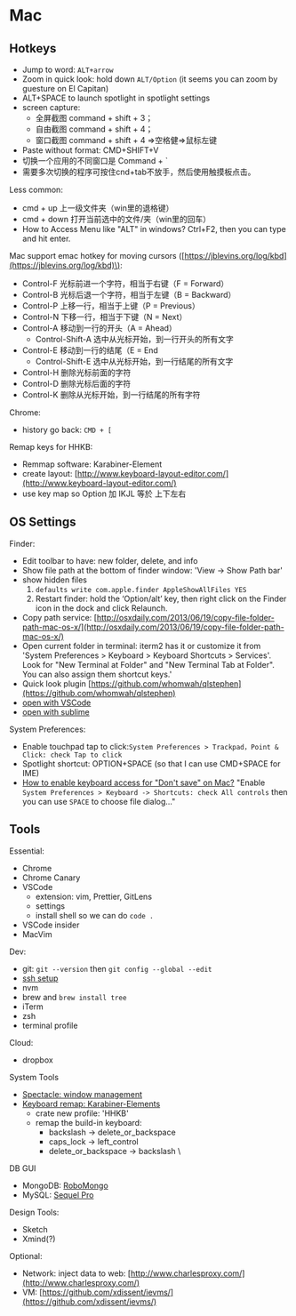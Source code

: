 # Mac

## Hotkeys

* Jump to word: `ALT+arrow`
* Zoom in quick look: hold down `ALT/Option` \(it seems you can zoom by guesture on El Capitan\)
* ALT+SPACE to launch spotlight in spotlight settings
* screen capture:
  * 全屏截图 command + shift + 3；
  * 自由截图 command + shift + 4；
  * 窗口截图 command + shift + 4 =&gt;空格健=&gt;鼠标左键
* Paste without format: CMD+SHIFT+V
* 切换一个应用的不同窗口是 Command + \`
* 需要多次切换的程序可按住cnd+tab不放手，然后使用触摸板点击。

Less common:

* cmd + up 上一级文件夹（win里的退格键）
* cmd + down 打开当前选中的文件/夹（win里的回车）
* How to Access Menu like "ALT" in windows? Ctrl+F2, then you can type and hit enter.

Mac support emac hotkey for moving cursors \([https://jblevins.org/log/kbd](https://jblevins.org/log/kbd)\):

* Control-F 光标前进一个字符，相当于右键（F = Forward）
* Control-B 光标后退一个字符，相当于左键（B = Backward）
* Control-P 上移一行，相当于上键（P = Previous）
* Control-N 下移一行，相当于下键（N = Next）
* Control-A 移动到一行的开头（A = Ahead）
  * Control-Shift-A 选中从光标开始，到一行开头的所有文字
* Control-E 移动到一行的结尾（E = End
  * Control-Shift-E 选中从光标开始，到一行结尾的所有文字
* Control-H 删除光标前面的字符
* Control-D 删除光标后面的字符
* Control-K 删除从光标开始，到一行结尾的所有字符

Chrome:

* history go back: `CMD + [`

Remap keys for HHKB:

* Remmap software: Karabiner-Element
* create layout: [http://www.keyboard-layout-editor.com/](http://www.keyboard-layout-editor.com/)
* use key map so Option 加 IKJL 等於 上下左右

## OS Settings

Finder:

* Edit toolbar to have: new folder, delete, and info
* Show file path at the bottom of finder window: 'View -&gt; Show Path bar'
* show hidden files
  1. `defaults write com.apple.finder AppleShowAllFiles YES`
  2. Restart finder: hold the ‘Option/alt’ key, then right click on the Finder icon in the dock and click Relaunch.
* Copy path service: [http://osxdaily.com/2013/06/19/copy-file-folder-path-mac-os-x/](http://osxdaily.com/2013/06/19/copy-file-folder-path-mac-os-x/)
* Open current folder in terminal: iterm2 has it or customize it from 'System Preferences &gt; Keyboard &gt; Keyboard Shortcuts &gt; Services'. Look for "New Terminal at Folder" and "New Terminal Tab at Folder". You can also assign them shortcut keys.'
* Quick look plugin [https://github.com/whomwah/qlstephen](https://github.com/whomwah/qlstephen)
* [open with VSCode](https://github.com/hamxiaoz/open-folder-with-vs-code)
* [open with sublime](https://github.com/hamxiaoz/open-folder-with-sublime)

System Preferences:

* Enable touchpad tap to click:`System Preferences > Trackpad，Point & Click: check Tap to click`
* Spotlight shortcut: OPTION+SPACE \(so that I can use CMD+SPACE for IME\)
* [How to enable keyboard access for "Don't save" on Mac?](http://zurassic.com/blog/TIL-how-to-enable-keyboard-access-for-donot-save-mac.html) "Enable `System Preferences > Keyboard -> Shortcuts: check All controls` then you can use `SPACE` to choose file dialog..."

## Tools

Essential:

* Chrome
* Chrome Canary
* VSCode
  * extension: vim, Prettier, GitLens
  * settings
  * install shell so we can do `code .`
* VSCode insider
* MacVim

Dev:

* git: `git --version` then `git config --global --edit`
* [ssh setup](https://help.github.com/en/articles/connecting-to-github-with-ssh)
* nvm
* brew and `brew install tree`
* iTerm
* zsh
* terminal profile

Cloud:

* dropbox

System Tools

* [Spectacle: window management](https://www.spectacleapp.com/)
* [Keyboard remap: Karabiner-Elements](https://pqrs.org/osx/karabiner/)
  * crate new profile: 'HHKB'
  * remap the build-in keyboard:
    * backslash  -&gt; delete\_or\_backspace
    * caps\_lock -&gt; left\_control
    * delete\_or\_backspace -&gt; backslash \

DB GUI

* MongoDB: [RoboMongo](https://robomongo.org/download)
* MySQL: [Sequel Pro](https://www.sequelpro.com/)

Design Tools:

* Sketch
* Xmind\(?\)

Optional:

* Network: inject data to web: [http://www.charlesproxy.com/](http://www.charlesproxy.com/)
* VM: [https://github.com/xdissent/ievms/](https://github.com/xdissent/ievms/)

